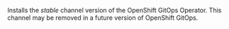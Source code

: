 Installs the *stable* channel version of the OpenShift GitOps Operator.  This channel may be removed in a future version of OpenShift GitOps.
